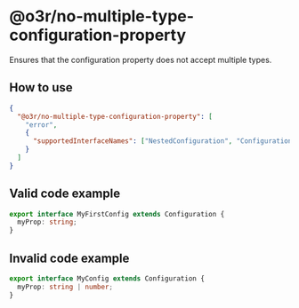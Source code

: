 # @o3r/no-multiple-type-configuration-property

Ensures that the configuration property does not accept multiple types.

## How to use

```json
{
  "@o3r/no-multiple-type-configuration-property": [
    "error",
    {
      "supportedInterfaceNames": ["NestedConfiguration", "Configuration", "CustomConfigurationInterface"]
    }
  ]
}
```

## Valid code example

```typescript
export interface MyFirstConfig extends Configuration {
  myProp: string;
}
```

## Invalid code example

```typescript
export interface MyConfig extends Configuration {
  myProp: string | number;
}
```
